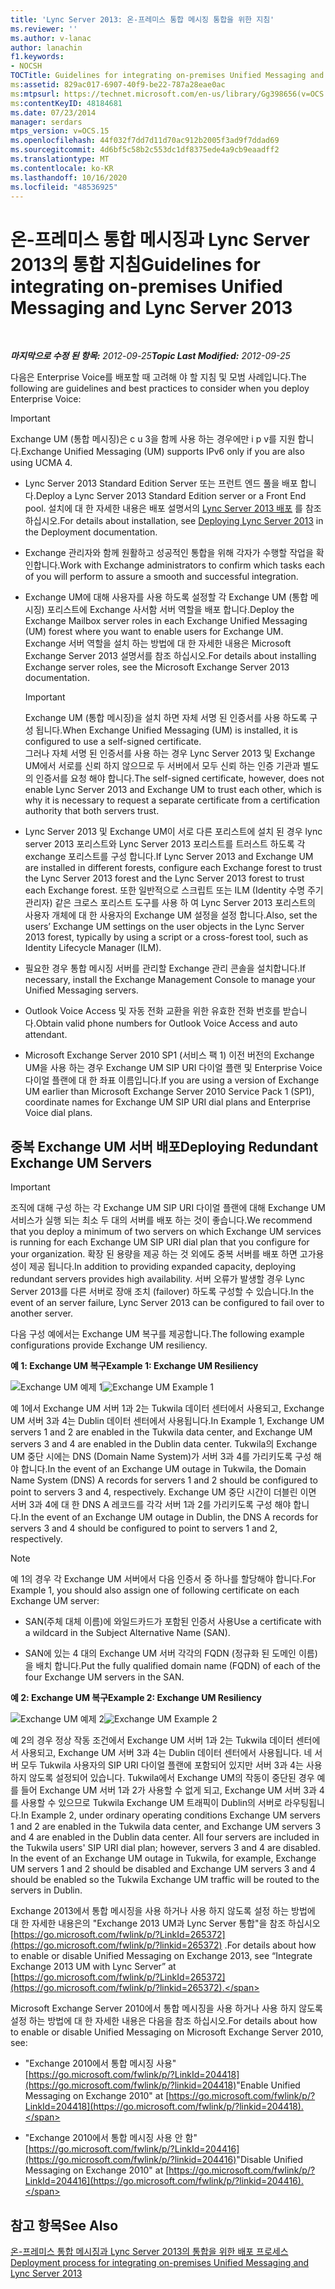 ```yaml
---
title: 'Lync Server 2013: 온-프레미스 통합 메시징 통합을 위한 지침'
ms.reviewer: ''
ms.author: v-lanac
author: lanachin
f1.keywords:
- NOCSH
TOCTitle: Guidelines for integrating on-premises Unified Messaging and Lync Server
ms:assetid: 829ac017-6907-40f9-be22-787a28eae0ac
ms:mtpsurl: https://technet.microsoft.com/en-us/library/Gg398656(v=OCS.15)
ms:contentKeyID: 48184681
ms.date: 07/23/2014
manager: serdars
mtps_version: v=OCS.15
ms.openlocfilehash: 44f032f7dd7d11d70ac912b2005f3ad9f7ddad69
ms.sourcegitcommit: 4d6bf5c58b2c553dc1df8375ede4a9cb9eaadff2
ms.translationtype: MT
ms.contentlocale: ko-KR
ms.lasthandoff: 10/16/2020
ms.locfileid: "48536925"
---
```

# <a name="guidelines-for-integrating-on-premises-unified-messaging-and-lync-server-2013"></a><span data-ttu-id="cfe29-102">온-프레미스 통합 메시징과 Lync Server 2013의 통합 지침</span><span class="sxs-lookup"><span data-stu-id="cfe29-102">Guidelines for integrating on-premises Unified Messaging and Lync Server 2013</span></span>

<div data-xmlns="http://www.w3.org/1999/xhtml">

<div class="topic" data-xmlns="http://www.w3.org/1999/xhtml" data-msxsl="urn:schemas-microsoft-com:xslt" data-cs="https://msdn.microsoft.com/">

<div data-asp="https://msdn2.microsoft.com/asp">



</div>

<div id="mainSection">

<div id="mainBody">

<span> </span>

<span data-ttu-id="cfe29-103">_**마지막으로 수정 된 항목:** 2012-09-25_</span><span class="sxs-lookup"><span data-stu-id="cfe29-103">_**Topic Last Modified:** 2012-09-25_</span></span>

<span data-ttu-id="cfe29-104">다음은 Enterprise Voice를 배포할 때 고려해 야 할 지침 및 모범 사례입니다.</span><span class="sxs-lookup"><span data-stu-id="cfe29-104">The following are guidelines and best practices to consider when you deploy Enterprise Voice:</span></span>

<div>


> [!IMPORTANT]  
> <span data-ttu-id="cfe29-105">Exchange UM (통합 메시징)은 c u 3을 함께 사용 하는 경우에만 i p v를 지원 합니다.</span><span class="sxs-lookup"><span data-stu-id="cfe29-105">Exchange Unified Messaging (UM) supports IPv6 only if you are also using UCMA 4.</span></span>



</div>

  - <span data-ttu-id="cfe29-106">Lync Server 2013 Standard Edition Server 또는 프런트 엔드 풀을 배포 합니다.</span><span class="sxs-lookup"><span data-stu-id="cfe29-106">Deploy a Lync Server 2013 Standard Edition server or a Front End pool.</span></span> <span data-ttu-id="cfe29-107">설치에 대 한 자세한 내용은 배포 설명서의 [Lync Server 2013 배포](lync-server-2013-deploying-lync-server.md) 를 참조 하십시오.</span><span class="sxs-lookup"><span data-stu-id="cfe29-107">For details about installation, see [Deploying Lync Server 2013](lync-server-2013-deploying-lync-server.md) in the Deployment documentation.</span></span>

  - <span data-ttu-id="cfe29-108">Exchange 관리자와 함께 원활하고 성공적인 통합을 위해 각자가 수행할 작업을 확인합니다.</span><span class="sxs-lookup"><span data-stu-id="cfe29-108">Work with Exchange administrators to confirm which tasks each of you will perform to assure a smooth and successful integration.</span></span>

  - <span data-ttu-id="cfe29-109">Exchange UM에 대해 사용자를 사용 하도록 설정할 각 Exchange UM (통합 메시징) 포리스트에 Exchange 사서함 서버 역할을 배포 합니다.</span><span class="sxs-lookup"><span data-stu-id="cfe29-109">Deploy the Exchange Mailbox server roles in each Exchange Unified Messaging (UM) forest where you want to enable users for Exchange UM.</span></span> <span data-ttu-id="cfe29-110">Exchange 서버 역할을 설치 하는 방법에 대 한 자세한 내용은 Microsoft Exchange Server 2013 설명서를 참조 하십시오.</span><span class="sxs-lookup"><span data-stu-id="cfe29-110">For details about installing Exchange server roles, see the Microsoft Exchange Server 2013 documentation.</span></span>
    
    <div>
    

    > [!IMPORTANT]  
    > <span data-ttu-id="cfe29-111">Exchange UM (통합 메시징)을 설치 하면 자체 서명 된 인증서를 사용 하도록 구성 됩니다.</span><span class="sxs-lookup"><span data-stu-id="cfe29-111">When Exchange Unified Messaging (UM) is installed, it is configured to use a self-signed certificate.</span></span><BR><span data-ttu-id="cfe29-112">그러나 자체 서명 된 인증서를 사용 하는 경우 Lync Server 2013 및 Exchange UM에서 서로를 신뢰 하지 않으므로 두 서버에서 모두 신뢰 하는 인증 기관과 별도의 인증서를 요청 해야 합니다.</span><span class="sxs-lookup"><span data-stu-id="cfe29-112">The self-signed certificate, however, does not enable Lync Server 2013 and Exchange UM to trust each other, which is why it is necessary to request a separate certificate from a certification authority that both servers trust.</span></span>

    
    </div>

  - <span data-ttu-id="cfe29-113">Lync Server 2013 및 Exchange UM이 서로 다른 포리스트에 설치 된 경우 lync server 2013 포리스트와 Lync Server 2013 포리스트를 트러스트 하도록 각 exchange 포리스트를 구성 합니다.</span><span class="sxs-lookup"><span data-stu-id="cfe29-113">If Lync Server 2013 and Exchange UM are installed in different forests, configure each Exchange forest to trust the Lync Server 2013 forest and the Lync Server 2013 forest to trust each Exchange forest.</span></span> <span data-ttu-id="cfe29-114">또한 일반적으로 스크립트 또는 ILM (Identity 수명 주기 관리자) 같은 크로스 포리스트 도구를 사용 하 여 Lync Server 2013 포리스트의 사용자 개체에 대 한 사용자의 Exchange UM 설정을 설정 합니다.</span><span class="sxs-lookup"><span data-stu-id="cfe29-114">Also, set the users’ Exchange UM settings on the user objects in the Lync Server 2013 forest, typically by using a script or a cross-forest tool, such as Identity Lifecycle Manager (ILM).</span></span>

  - <span data-ttu-id="cfe29-115">필요한 경우 통합 메시징 서버를 관리할 Exchange 관리 콘솔을 설치합니다.</span><span class="sxs-lookup"><span data-stu-id="cfe29-115">If necessary, install the Exchange Management Console to manage your Unified Messaging servers.</span></span>

  - <span data-ttu-id="cfe29-116">Outlook Voice Access 및 자동 전화 교환을 위한 유효한 전화 번호를 받습니다.</span><span class="sxs-lookup"><span data-stu-id="cfe29-116">Obtain valid phone numbers for Outlook Voice Access and auto attendant.</span></span>

  - <span data-ttu-id="cfe29-117">Microsoft Exchange Server 2010 SP1 (서비스 팩 1) 이전 버전의 Exchange UM을 사용 하는 경우 Exchange UM SIP URI 다이얼 플랜 및 Enterprise Voice 다이얼 플랜에 대 한 좌표 이름입니다.</span><span class="sxs-lookup"><span data-stu-id="cfe29-117">If you are using a version of Exchange UM earlier than Microsoft Exchange Server 2010 Service Pack 1 (SP1), coordinate names for Exchange UM SIP URI dial plans and Enterprise Voice dial plans.</span></span>

<div>

## <a name="deploying-redundant-exchange-um-servers"></a><span data-ttu-id="cfe29-118">중복 Exchange UM 서버 배포</span><span class="sxs-lookup"><span data-stu-id="cfe29-118">Deploying Redundant Exchange UM Servers</span></span>

<div>


> [!IMPORTANT]  
> <span data-ttu-id="cfe29-119">조직에 대해 구성 하는 각 Exchange UM SIP URI 다이얼 플랜에 대해 Exchange UM 서비스가 실행 되는 최소 두 대의 서버를 배포 하는 것이 좋습니다.</span><span class="sxs-lookup"><span data-stu-id="cfe29-119">We recommend that you deploy a minimum of two servers on which Exchange UM services is running for each Exchange UM SIP URI dial plan that you configure for your organization.</span></span> <span data-ttu-id="cfe29-120">확장 된 용량을 제공 하는 것 외에도 중복 서버를 배포 하면 고가용성이 제공 됩니다.</span><span class="sxs-lookup"><span data-stu-id="cfe29-120">In addition to providing expanded capacity, deploying redundant servers provides high availability.</span></span> <span data-ttu-id="cfe29-121">서버 오류가 발생할 경우 Lync Server 2013를 다른 서버로 장애 조치 (failover) 하도록 구성할 수 있습니다.</span><span class="sxs-lookup"><span data-stu-id="cfe29-121">In the event of an server failure, Lync Server 2013 can be configured to fail over to another server.</span></span>



</div>

<span data-ttu-id="cfe29-122">다음 구성 예에서는 Exchange UM 복구를 제공합니다.</span><span class="sxs-lookup"><span data-stu-id="cfe29-122">The following example configurations provide Exchange UM resiliency.</span></span>

<span data-ttu-id="cfe29-123">**예 1: Exchange UM 복구**</span><span class="sxs-lookup"><span data-stu-id="cfe29-123">**Example 1: Exchange UM Resiliency**</span></span>

<span data-ttu-id="cfe29-124">![Exchange UM 예제 1](images/Gg398656.3644b847-0847-4550-a989-e3fc51de5c4b(OCS.15).jpg "Exchange UM 예제 1")</span><span class="sxs-lookup"><span data-stu-id="cfe29-124">![Exchange UM Example 1](images/Gg398656.3644b847-0847-4550-a989-e3fc51de5c4b(OCS.15).jpg "Exchange UM Example 1")</span></span>

<span data-ttu-id="cfe29-125">예 1에서 Exchange UM 서버 1과 2는 Tukwila 데이터 센터에서 사용되고, Exchange UM 서버 3과 4는 Dublin 데이터 센터에서 사용됩니다.</span><span class="sxs-lookup"><span data-stu-id="cfe29-125">In Example 1, Exchange UM servers 1 and 2 are enabled in the Tukwila data center, and Exchange UM servers 3 and 4 are enabled in the Dublin data center.</span></span> <span data-ttu-id="cfe29-126">Tukwila의 Exchange UM 중단 시에는 DNS (Domain Name System)가 서버 3과 4를 가리키도록 구성 해야 합니다.</span><span class="sxs-lookup"><span data-stu-id="cfe29-126">In the event of an Exchange UM outage in Tukwila, the Domain Name System (DNS) A records for servers 1 and 2 should be configured to point to servers 3 and 4, respectively.</span></span> <span data-ttu-id="cfe29-127">Exchange UM 중단 시간이 더블린 이면 서버 3과 4에 대 한 DNS A 레코드를 각각 서버 1과 2를 가리키도록 구성 해야 합니다.</span><span class="sxs-lookup"><span data-stu-id="cfe29-127">In the event of an Exchange UM outage in Dublin, the DNS A records for servers 3 and 4 should be configured to point to servers 1 and 2, respectively.</span></span>

<div>


> [!NOTE]  
> <span data-ttu-id="cfe29-128">예 1의 경우 각 Exchange UM 서버에서 다음 인증서 중 하나를 할당해야 합니다.</span><span class="sxs-lookup"><span data-stu-id="cfe29-128">For Example 1, you should also assign one of following certificate on each Exchange UM server:</span></span> 
> <UL>
> <LI>
> <P><span data-ttu-id="cfe29-129">SAN(주체 대체 이름)에 와일드카드가 포함된 인증서 사용</span><span class="sxs-lookup"><span data-stu-id="cfe29-129">Use a certificate with a wildcard in the Subject Alternative Name (SAN).</span></span></P>
> <LI>
> <P><span data-ttu-id="cfe29-130">SAN에 있는 4 대의 Exchange UM 서버 각각의 FQDN (정규화 된 도메인 이름)을 배치 합니다.</span><span class="sxs-lookup"><span data-stu-id="cfe29-130">Put the fully qualified domain name (FQDN) of each of the four Exchange UM servers in the SAN.</span></span></P></LI></UL>



</div>

<span data-ttu-id="cfe29-131">**예 2: Exchange UM 복구**</span><span class="sxs-lookup"><span data-stu-id="cfe29-131">**Example 2: Exchange UM Resiliency**</span></span>

<span data-ttu-id="cfe29-132">![Exchange UM 예제 2](images/Gg398656.15754273-306e-448d-b258-84bc2936a2e8(OCS.15).jpg "Exchange UM 예제 2")</span><span class="sxs-lookup"><span data-stu-id="cfe29-132">![Exchange UM Example 2](images/Gg398656.15754273-306e-448d-b258-84bc2936a2e8(OCS.15).jpg "Exchange UM Example 2")</span></span>

<span data-ttu-id="cfe29-p106">예 2의 경우 정상 작동 조건에서 Exchange UM 서버 1과 2는 Tukwila 데이터 센터에서 사용되고, Exchange UM 서버 3과 4는 Dublin 데이터 센터에서 사용됩니다. 네 서버 모두 Tukwila 사용자의 SIP URI 다이얼 플랜에 포함되어 있지만 서버 3과 4는 사용하지 않도록 설정되어 있습니다. Tukwila에서 Exchange UM의 작동이 중단된 경우 예를 들어 Exchange UM 서버 1과 2가 사용할 수 없게 되고, Exchange UM 서버 3과 4를 사용할 수 있으므로 Tukwila Exchange UM 트래픽이 Dublin의 서버로 라우팅됩니다.</span><span class="sxs-lookup"><span data-stu-id="cfe29-p106">In Example 2, under ordinary operating conditions Exchange UM servers 1 and 2 are enabled in the Tukwila data center, and Exchange UM servers 3 and 4 are enabled in the Dublin data center. All four servers are included in the Tukwila users' SIP URI dial plan; however, servers 3 and 4 are disabled. In the event of an Exchange UM outage in Tukwila, for example, Exchange UM servers 1 and 2 should be disabled and Exchange UM servers 3 and 4 should be enabled so the Tukwila Exchange UM traffic will be routed to the servers in Dublin.</span></span>

<span data-ttu-id="cfe29-136">Exchange 2013에서 통합 메시징을 사용 하거나 사용 하지 않도록 설정 하는 방법에 대 한 자세한 내용은의 "Exchange 2013 UM과 Lync Server 통합"을 참조 하십시오 [https://go.microsoft.com/fwlink/p/?LinkId=265372](https://go.microsoft.com/fwlink/p/?linkid=265372) .</span><span class="sxs-lookup"><span data-stu-id="cfe29-136">For details about how to enable or disable Unified Messaging on Exchange 2013, see “Integrate Exchange 2013 UM with Lync Server” at [https://go.microsoft.com/fwlink/p/?LinkId=265372](https://go.microsoft.com/fwlink/p/?linkid=265372).</span></span>

<span data-ttu-id="cfe29-137">Microsoft Exchange Server 2010에서 통합 메시징을 사용 하거나 사용 하지 않도록 설정 하는 방법에 대 한 자세한 내용은 다음을 참조 하십시오.</span><span class="sxs-lookup"><span data-stu-id="cfe29-137">For details about how to enable or disable Unified Messaging on Microsoft Exchange Server 2010, see:</span></span>

  - <span data-ttu-id="cfe29-138">"Exchange 2010에서 통합 메시징 사용" [https://go.microsoft.com/fwlink/p/?LinkId=204418](https://go.microsoft.com/fwlink/p/?linkid=204418)</span><span class="sxs-lookup"><span data-stu-id="cfe29-138">"Enable Unified Messaging on Exchange 2010" at [https://go.microsoft.com/fwlink/p/?LinkId=204418](https://go.microsoft.com/fwlink/p/?linkid=204418).</span></span>

  - <span data-ttu-id="cfe29-139">"Exchange 2010에서 통합 메시징 사용 안 함" [https://go.microsoft.com/fwlink/p/?LinkId=204416](https://go.microsoft.com/fwlink/p/?linkid=204416)</span><span class="sxs-lookup"><span data-stu-id="cfe29-139">"Disable Unified Messaging on Exchange 2010" at [https://go.microsoft.com/fwlink/p/?LinkId=204416](https://go.microsoft.com/fwlink/p/?linkid=204416).</span></span>

</div>

<div>

## <a name="see-also"></a><span data-ttu-id="cfe29-140">참고 항목</span><span class="sxs-lookup"><span data-stu-id="cfe29-140">See Also</span></span>


[<span data-ttu-id="cfe29-141">온-프레미스 통합 메시징과 Lync Server 2013의 통합을 위한 배포 프로세스</span><span class="sxs-lookup"><span data-stu-id="cfe29-141">Deployment process for integrating on-premises Unified Messaging and Lync Server 2013</span></span>](lync-server-2013-deployment-process-for-integrating-on-premises-unified-messaging.md)  
  

</div>

</div>

<span> </span>

</div>

</div>

</div>

